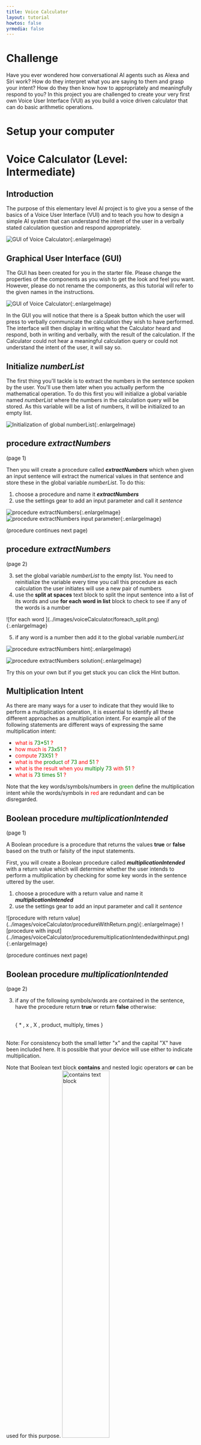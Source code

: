 ```yaml
---
title: Voice Calculator
layout: tutorial
howtos: false
yrmedia: false
---
```


# Challenge

Have you ever wondered how conversational AI agents such as Alexa and Siri work?  How do they interpret what you are saying to them and grasp your intent?  How do they then know how to appropriately and meaningfully respond to you?  In this project you are challenged to create your very first own Voice User Interface (VUI) as you build a voice driven calculator that can do basic arithmetic operations.

# Setup your computer

<div class="setup" id="connect_app"></div>

# Voice Calculator (Level: Intermediate)

## Introduction



The purpose of this elementary level AI project is to give you a sense of the basics of a Voice User Interface (VUI) and to teach you how to design a simple AI system that can understand the intent of the user in a verbally stated calculation question and respond appropriately.


![GUI of Voice Calculator](../images/voiceCalculator/GUI.png){:.enlargeImage}


## Graphical User Interface (GUI)

The GUI has been created for you in the starter file.  Please change the properties of the components as you wish to get the look and feel you want.  However, please do not rename the components, as this tutorial will refer to the given names in the instructions.

![GUI of Voice Calculator](../images/voiceCalculator/GUICorrespondence.png){:.enlargeImage}

In the GUI you will notice that there is a Speak  button which the user will press to verbally communicate the calculation they wish to have performed.  The interface will then display in writing what the Calculator heard and respond, both in writing and verbally, with the result of the calculation.  If the Calculator could not hear a meaningful calculation query or could not understand the intent of the user, it will say so.


## Initialize <var>numberList</var>

The first thing you'll tackle is to extract the numbers in the sentence spoken by the user. You'll use them later when you actually perform the mathematical operation.  To do this first you will initialize a global variable named <var>numberList</var> where the numbers in the calculation query will be stored.  As this variable will be a list of numbers,  it will be initialized  to an empty list.


![Initialization of global numberList](../images/voiceCalculator/initialize_numberList.png){:.enlargeImage}

## procedure <var>extractNumbers</var> 
(page 1)

Then you  will create  a procedure  called <strong><var>extractNumbers</var></strong> which when given an input sentence will extract the numerical values in that sentence and store these in the global variable <var>numberList</var>.  To do this:
<ol>
<li>choose a procedure and name it <strong><var>extractNumbers</var></strong></li>
<li>use the settings gear to add an input parameter and call it <var>sentence</var></li>
</ol>

![procedure extractNumbers](../images/voiceCalculator/procedure_extractNumbers.png){:.enlargeImage}![procedure extractNumbers input parameter](../images/voiceCalculator/procedure_extractNumbers_inputParameter.png){:.enlargeImage}

(procedure continues next page)

## procedure <var>extractNumbers</var>
(page 2)
<ol start="3">
<li>set the global variable <var>numberList</var> to the empty list.  You need to reinitialize the variable every time you call this procedure as each calculation the user initiates will use a new pair of numbers</li>
<li>use  the <span class="text"><strong>split at spaces</strong></span> text block to split the input sentence into a list of  its words and use <span class="control"><strong>for each word in list</strong></span> block to check to see if any of the words is a number</li>
</ol>
![for each word ](../images/voiceCalculator/foreach_split.png){:.enlargeImage}
<ol start="5">
<li>if any word is a number then add it to the global variable <var>numberList</var></li>
</ol>

<hint markdown="block" title="Give me a hint">

![procedure extractNumbers hint](../images/voiceCalculator/procedure_extractNumbers1.png){:.enlargeImage}

<hint markdown="block" title="Check my solution">

![procedure extractNumbers solution](../images/voiceCalculator/procedure_extractNumbers2.png){:.enlargeImage}

</hint>

</hint>

 Try this on your own but if you get stuck you can click the Hint button.


## Multiplication Intent
As there are many ways for a user to indicate that they would like to perform a multiplication operation, it is essential to identify all these different approaches as a multiplication intent.  For example all of the following statements are different ways of expressing the same multiplication intent: 
* <span style="color:red">what is</span> <span style="color:green">73\*51</span> <span style="color:red">?</span>
* <span style="color:red">how much is</span> <span style="color:green">73x51</span><span style="color:red"> ?</span>
* <span style="color:red">compute </span> <span style="color:green">73X51</span><span style="color:red"> ?</span>
* <span style="color:red">what is the <span style="color:green">product</span> of</span> <span style="color:green">73</span> <span style="color:red">and</span> <span style="color:green">51</span> <span style="color:red">?</span>
* <span style="color:red">what is the result when you</span> <span style="color:green">multiply 73</span> <span style="color:red">with</span> <span style="color:green">51</span> <span style="color:red">?</span>
* <span style="color:red">what is</span> <span style="color:green">73 times 51</span> <span style="color:red">?</span>

Note that the key words/symbols/numbers in <span style="color:green">green</span> define the multiplication intent while the words/symbols in <span style="color:red">red</span> are redundant and can be disregarded.

## Boolean procedure <var>multiplicationIntended</var>

(page 1)

A Boolean procedure is a procedure that returns the values <strong>true</strong> or <strong>false</strong> based on the truth or falsity of the input statements.  

First, you will create a Boolean procedure called <strong><var>multiplicationIntended</var></strong> with a return value which will determine whether the user intends to perform a multiplication by checking for some key words in the sentence uttered by the user.
<ol>
<li> choose a procedure with a return value and name it <strong><var>multiplicationIntended</var></strong></li>
<li> use the settings gear to add an input parameter and call it <var>sentence</var></li>
</ol>
![procedure with return value](../images/voiceCalculator/procedureWithReturn.png){:.enlargeImage}
![procedure with input](../images/voiceCalculator/proceduremultiplicationIntendedwithinput.png){:.enlargeImage}

(procedure continues next page)

## Boolean procedure <var>multiplicationIntended</var>

(page 2)
<ol start="3">
<li>if any of the following symbols/words are contained in the sentence, have the procedure return <strong>true</strong> or return <strong>false</strong> otherwise: <br /><br />

   { * , x , X , product, multiply, times } <br /><br />
   
</li>
</ol>
Note: For consistency both the small letter "x" and the capital "X" have been included here.  It is possible that your device will use either to indicate multiplication.

<hint markdown="block" title="Give me a hint">

Note that Boolean text block <span class="text"><strong>contains</strong></span> and nested logic operators <span class="logic"><strong>or</strong></span> can be used for this purpose. 
<img src="../images/voiceCalculator/containstextpiece.png" alt="contains text block" style="width:50%">
 

![logic block OR](../images/voiceCalculator/LogicOR.png){:.enlargeImage}

You can keep nesting as many <span class="logic"><strong>or</strong></span> blocks as you need.  If any one of the nested <span class="logic"><strong>or</strong></span> operators returns <strong>true</strong> then the collection returns <strong>true</strong>. 

![logic block OR nested twice](../images/voiceCalculator/2NestedOR.png){:.enlargeImage}
![logic block OR nested three times](../images/voiceCalculator/3NestedOR.png){:.enlargeImage}



<hint markdown="block" title="Check my solution">

![procedure multiplicationIntended solution](../images/voiceCalculator/procedure_multiplicationIntended.png){:.enlargeImage}


</hint>

</hint>

Try this on your own but if you get stuck you can click the Hint button.
 

## SpeakButton
Now you will write the code to give functionality to the Speak button.  When the Speak button is clicked:
<ol>
<li>clear the <strong>UserTextLabel</strong> and <strong>CalculatorTextLabel</strong></li>
<li>call the <strong>SpeechRecognizer</strong> to get the text of what the user has spoken</li>
</ol>

<hint markdown="block" title="Give me a hint">

![when SpeakButton Click hint](../images/voiceCalculator/whenSpeakButtonClick1.png){:.enlargeImage}

<hint markdown="block" title="Check my solution">

![when SpeakButton Click solution](../images/voiceCalculator/whenSpeakButtonClick2.png){:.enlargeImage}

</hint>

</hint>
Try this on your own but if you get stuck you can click the Hint button.

## when SpeechRecognizer gets text

(page 1)

When the <strong>SpeechRecognizer</strong> performs its task and returns with a text <var>result</var>:
<ol>
<li>set the <strong>UserTextLabel</strong> to this text <var>result</var>.  This indicates what the Calculator heard.</li>
<li>extract the numbers from the  text <var>result</var> to store them in the global variable <var>numberList</var>  using the procedure <strong><var>extractNumbers</var></strong></li>
<li>set the <strong>CalculatorTextLabel</strong> to a default statement indicating that the Calculator could not understand what the user asked and inviting them to ask a clear calculation question.  For ex:  “I could not understand.  Please ask me a multiplication or addition or subtraction or division question like: What is 123 times 85?”</li>
</ol>
(task continues next page)

## when SpeechRecognizer gets text

(page 2)
<ol start="4">
<li>check that there were exactly two numbers extracted from the sentence uttered by the user and if so, determine
	<ul>
		<li>if the intent was multiplication, set <strong>CalculatorTextLabel</strong> to the product of the two numbers</li>
	</ul>
</li>
<li>use the <strong>TextToSpeech</strong> component to have the Calculator verbally read the contents of the <strong>CalculatorTextLabel</strong>.</li>
</ol>


<hint markdown="block" title="Give me a hint">

![when SpeechRecognizer gets text hint](../images/voiceCalculator/whenSpeechRecognizer1AfterGettingText1.png){:.enlargeImage}

<hint markdown="block" title="Check my solution">

![when SpeechRecognizer gets text partial solution](../images/voiceCalculator/whenSpeechRecognizer1AfterGettingText2.png){:.enlargeImage}

</hint>

</hint>
Try this on your own but if you get stuck you can click the Hint button.

## Test your App for Multiplication

<img src="../images/voiceCalculator/AICompanion.png" style="width: 65%">

Now use the AI Companion to check that your app works well for a multiplication calculation.  Try to state your multiplication intent in a variety of ways to make sure that the Calculator responds properly with the correct product.  Also make a non-calculation statement like "Hello how are you doing today?" and check that the Calculator responds appropriately by saying something like "I could not understand.  Please ask me a multiplication or addition or subtraction or division question like: What is 123 times 85?"


## Other operations

(page 1)

Now you will create three more Boolean procedures for the other operations: <strong><var>additionIntended</var></strong>, <strong><var>subtractionIntended</var></strong> and <strong><var>divisionIntended</var></strong>.  You can “copy and paste” the blocks of the <strong><var>multiplicationIntended</var></strong> procedure and make the appropriate changes for each operation.
![procedure other operations intended](../images/voiceCalculator/otherOperationsIntended.png){:.enlargeImage}

<hint markdown="block" title="Give me a hint">
The following symbols/words are common ways of indicating intent for each operation
* addition: { + , add, sum, plus}
* subtraction: { - , subtract, difference, minus}
* division: { /, ÷ , divide, quotient, ratio}

<hint markdown="block" title="Check my solution">

![procedure additionIntended solution](../images/voiceCalculator/procedure_additionIntended.png){:.enlargeImage}

![procedure subtractionIntended solution](../images/voiceCalculator/procedure_subtractionIntended.png){:.enlargeImage}

![procedure divisionIntended solution](../images/voiceCalculator/procedure_divisionIntended.png){:.enlargeImage}

</hint>

</hint>
Try this on your own but if you get stuck you can click the Hint button.

## Other operations

(page 2)

And now revise <strong>when SpeechRecognizer1.AfterGettingText</strong> to include the extra operations

*	if the intent was division, set <strong>CalculatorTextLabel</strong> to the quotient of the two numbers
* 	if the intent was addition, set <strong>CalculatorTextLabel</strong> to the sum of the two numbers
* 	if the intent was subtraction, set <strong>CalculatorTextLabel</strong> to the difference of the two numbers

<hint markdown="block" title="Give me a hint">

Using the settings gear you can access the following version of the <span class="control">if then</span> block which can be helpful:

![if then else if hint](../images/voiceCalculator/ifthenelseif.png){:.enlargeImage}
<hint markdown="block" title="Check my solution">

![when SpeechRecognizer gets text full solution](../images/voiceCalculator/whenSpeechRecongizer1AfterGettingText3.png){:.enlargeImage}

</hint>
</hint>

Try this on your own but if you get stuck you can click the Hint button.

## Test Your App again
Congratulations, you have built your first voice driven AI system.  Test it thoroughly to make sure that your Voice Calculator can correctly respond to a variety of different utterances for each operation intended.


# Expand Your App
* The calculator at this point functions a lot like how a beginning foreign language learner may try to function in a foreign country when listening to a native speaker: a few known key words are used to identify the intent of the native speaker and the rest of the other words are completely ignored in high hopes that they are redundant and thus don’t really matter.  For example in the following sentence, all the words in <span style="color:red">red</span> are redundant and can be ignored while the words in <span style="color:green">green</span> are highly relevant in defining the intent of the speaker:

	<span style="color:red">Would you be so kind, oh dear amazing Calculator, to tell me the</span> <span style="color:green">product</span> <span style="color:red">of the most glorious number</span> <span style="color:green">73</span> <span style="color:red">and the supremely wondrous quantity</span> <span style="color:green">51</span> <span style="color:red">?</span>

	* Knowing this limitation of the Voice Calculator, come up with a sentence that will trick it to do a calculation when the intent of the sentence was not a calculation at all.  Test it.
	* Knowing the limitations of the Voice Calculator, come up with a completely legitimate calculation sentence that it will fail to understand. Test it.
	* Can you improve your code to avoid any of the tricky sentences you came up with above?

* Make the calculator take square roots and other more advanced operations you might know.

* Can you try to create a primitive version of Alexa or Siri where the AI will respond to some basic queries like: 
	* What day of the week is it?
	* What is the time?
	* Tell me a joke.
	* What is the weather? (perhaps opens a weather website)
	* What are the top news stories? (perhaps opens a news website)
	* Set up a timer for 30 seconds.




# About Youth Mobile Power 
A lot of us spend all day on our phones, hooked on our favorite apps. We keep typing and swiping, even when we know the risks phones can pose to our attention, privacy, and even our safety.  But the computers in our pockets also create untapped opportunities for young people to learn, connect and transform our communities.

That’s why MIT and YR Media teamed up to launch the Youth Mobile Power series. YR teens produce stories highlighting how young people use their phones in surprising and powerful ways. Meanwhile, the team at MIT is continually enhancing MIT App Inventor to make it possible for users like you to create apps like the ones featured in YR’s reporting.

Essentially: get inspired by the story, get busy making your own app!
 <img src="../images/logos/NSF_4-Color_bitmap_Logo.png" width="75"><img src="../images/logos/MITAppInvlogo1.jpg" width="75"><img src="../images/logos/LOGO_YR_PNG_TRANS.png" width="75">
 
 The YR + MIT collaboration is supported in part by the National Science Foundation. This material is based upon work supported by the National Science Foundation under Grant No. (1906895, 1906636).   Any opinions, findings and conclusions or recommendations expressed in this material are those of the author(s) and do not necessarily reflect the views of the National Science Foundation.

 Check out more apps and interactive news content created by YR <a href="https://yr.media/category/interactive/" target="_blank">here</a>.
